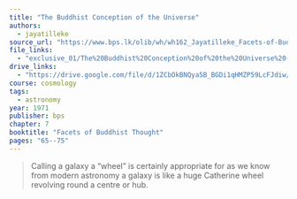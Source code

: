 ```yaml
---
title: "The Buddhist Conception of the Universe"
authors:
  - jayatilleke
source_url: "https://www.bps.lk/olib/wh/wh162_Jayatilleke_Facets-of-Buddhist-Thought.html#TheBuddhistConceptionoftheUniverse"
file_links:
  - "exclusive_01/The%20Buddhist%20Conception%20of%20the%20Universe%20-%20Jayatilleke.pdf"
drive_links:
  - "https://drive.google.com/file/d/1ZCbOkBNQya5B_BGDi1qHMZP59LcFJdiw/view?usp=drivesdk"
course: cosmology
tags:
  - astronomy
year: 1971
publisher: bps
chapter: 7
booktitle: "Facets of Buddhist Thought"
pages: "65--75"
---
```


> Calling a galaxy a “wheel” is certainly appropriate for as we know from modern astronomy a galaxy is like a huge Catherine wheel revolving round a centre or hub.
